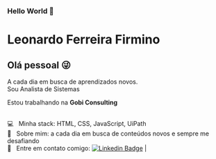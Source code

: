 ### Hello World 👋

# Leonardo Ferreira Firmino

## Olá pessoal :stuck_out_tongue_winking_eye:
A cada dia em busca de aprendizados novos.
<br/>Sou Analista de Sistemas

 Estou trabalhando na **Gobi Consulting**
 
 <br/> :computer: &nbsp; Minha stack: HTML, CSS, JavaScript, UiPath 
 <br/> 💬  &nbsp; Sobre mim: a cada dia em busca de conteúdos novos e sempre me desafiando 
 <br/> :email: &nbsp; Entre em contato comigo: [![Linkedin Badge](https://img.shields.io/badge/-Leonardo-blue?style=flat-square&logo=Linkedin&logoColor=white&link=https://www.linkedin.com/in/leonardo-ferreira-099b4b148/)](https://www.linkedin.com/in/leonardo-ferreira-099b4b148/) 
| 
